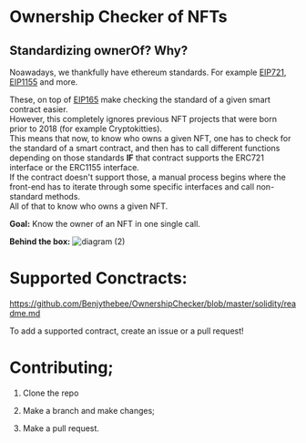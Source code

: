 # Ownership Checker of NFTs
## Standardizing ownerOf? Why?

<p>Noawadays, we thankfully have ethereum standards. For example <a href="https://eips.ethereum.org/EIPS/eip-721">EIP721</a>, <a href="https://eips.ethereum.org/EIPS/eip-1155">EIP1155</a> and more.</p>
<p>These, on top of <a href="https://eips.ethereum.org/EIPS/eip-165">EIP165</a> make checking the standard of a given smart contract easier.
<br /> However, this completely ignores previous NFT projects that were born prior to 2018 (for example Cryptokitties).<br/>
    This means that now, to know who owns a given NFT, one has to check for the standard of a smart contract, and then has to call different functions depending on those standards <b>IF</b> that contract supports the ERC721 interface or the ERC1155 interface.<br />
    If the contract doesn't support those, a manual process begins where the front-end has to iterate through some specific interfaces and call non-standard methods.<br/>
    All of that to know who owns a given NFT.
</p>

<strong>Goal:</strong> Know the owner of an NFT in one single call.

<b>Behind the box:</b>
![diagram (2)](https://user-images.githubusercontent.com/38708022/169895999-4ead1ff5-cd45-4e15-a1b3-202515253f62.png)

# Supported Conctracts:
https://github.com/Benjythebee/OwnershipChecker/blob/master/solidity/readme.md

To add a supported contract, create an issue or a pull request!


# Contributing;

1. Clone the repo

2. Make a branch and make changes;

3. Make a pull request.
